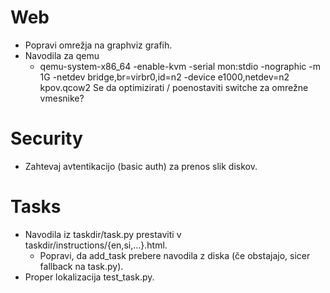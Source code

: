 # Web

* Popravi omrežja na graphviz grafih.
* Navodila za qemu
    * qemu-system-x86_64 -enable-kvm -serial mon:stdio -nographic -m 1G -netdev bridge,br=virbr0,id=n2 -device e1000,netdev=n2 kpov.qcow2
    Se da optimizirati / poenostaviti switche za omrežne vmesnike?

# Security

* Zahtevaj avtentikacijo (basic auth) za prenos slik diskov.

# Tasks

* Navodila iz taskdir/task.py prestaviti v taskdir/instructions/{en,si,…}.html.
    * Popravi, da add_task prebere navodila z diska (če obstajajo, sicer fallback na task.py).
* Proper lokalizacija test_task.py.
